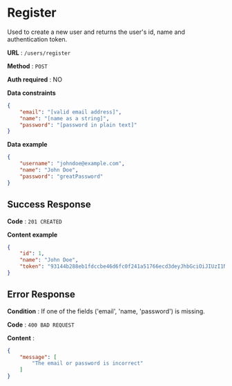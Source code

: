 # Register

Used to create a new user and returns the user's id, name and authentication token.

**URL** : `/users/register`

**Method** : `POST`

**Auth required** : NO

**Data constraints**

```json
{
    "email": "[valid email address]",
    "name": "[name as a string]",
    "password": "[password in plain text]"
}
```

**Data example**

```json
{
    "username": "johndoe@example.com",
    "name": "John Doe",
    "password": "greatPassword"
}
```

## Success Response

**Code** : `201 CREATED`

**Content example**

```json
{
    "id": 1,
    "name": "John Doe",
    "token": "93144b288eb1fdccbe46d6fc0f241a51766ecd3deyJhbGciOiJIUzI1NiIsInR5cCI6IkpXVCJ9.eyJzdWIiOiIxMjM0NTY3ODkwIiwibmFtZSI6IkpvaG4gRG9lIiwiaWF0IjoxNTE2MjM5MDIyfQ.SflKxwRJSMeKKF2QT4fwpMeJf36POk6yJV_adQssw5c"
}
```

## Error Response

**Condition** : If one of the fields ('email', 'name, 'password') is missing.

**Code** : `400 BAD REQUEST`

**Content** :

```json
{
    "message": [
        "The email or password is incorrect"
    ]
}
```
